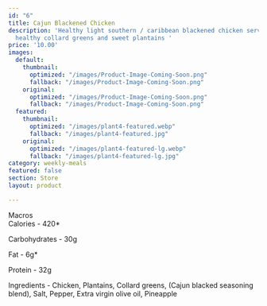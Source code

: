 ```yaml
---
id: "6"
title: Cajun Blackened Chicken
description: 'Healthy light southern / caribbean blackened chicken served with southern
  healthy collard greens and sweet plantains '
price: '10.00'
images:
  default:
    thumbnail:
      optimized: "/images/Product-Image-Coming-Soon.png"
      fallback: "/images/Product-Image-Coming-Soon.png"
    original:
      optimized: "/images/Product-Image-Coming-Soon.png"
      fallback: "/images/Product-Image-Coming-Soon.png"
  featured:
    thumbnail:
      optimized: "/images/plant4-featured.webp"
      fallback: "/images/plant4-featured.jpg"
    original:
      optimized: "/images/plant4-featured-lg.webp"
      fallback: "/images/plant4-featured-lg.jpg"
category: weekly-meals
featured: false
section: Store
layout: product

---
```

Macros  
Calories - 420*

Carbohydrates - 30g

Fat - 6g*

Protein - 32g

Ingredients - Chicken, Plantains, Collard greens, (Cajun blacked seasoning blend), Salt, Pepper, Extra virgin olive oil, Pineapple